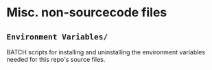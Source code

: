 # Misc. non-sourcecode files

## `Environment Variables/`
BATCH scripts for installing and uninstalling the environment variables needed for this repo's source files.
